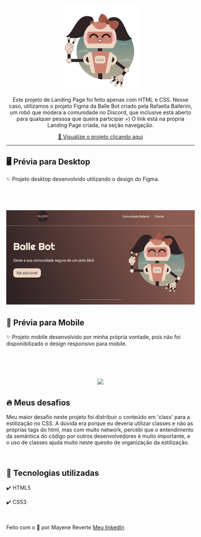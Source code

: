 <h1 align="center">
  <img src="github/image/ballebot.svg" alt="Balle Bot" width="200">
</h1>

<p align="center">Este projeto de Landing Page foi feito apenas com HTML e CSS. Nesse caso, utilizamos o projeto Figma da Balle Bot criado pela Rafaella Ballerini, um robô que modera a comunidade no Discord, que inclusive está aberto para qualquer pessoa que queira participar =) O link está na própria Landing Page criada, na seção navegação.</p>

<div align="center">

 [👀 Visualize o projeto clicando aqui](https://revertemayene.github.io/landingpage-ballebot/)

</div> 

---
## 🖥️ Prévia para Desktop

<p align= "left">✨ Projeto desktop desenvolvido utilizando o design do Figma.</p>

<h1 align="center">
<br>
  <img src="github/gifs/ballebot-desktop.gif" width="900">
<br>
</h1>

## 📱 Prévia para Mobile

<p align= "left">✨ Projeto mobile desenvolvido por minha própria vontade, pois não foi disponibilizado o design responsivo para mobile.</p>

<h1 align="center">
<br>
  <img src="github/gifs/ballebot-mobile.gif" width="400">
<br>
</h1>

## 🔥 Meus desafios
<p align= "left">Meu maior desafio neste projeto foi distribuir o conteúdo em 'class' para a estilização no CSS. A dúvida era porque eu deveria utilizar classes e não as próprias tags do html, mas com muito network, percebi que o entendimento da semântica do código por outros desenvolvedores é muito importante, e o uso de classes ajuda muito neste quesito de organização da estilização.</p>
<br>


## 🚀 Tecnologias utilizadas

✔️ HTML5

✔️ CSS3

<br>

Feito com o 💛 por Mayene Reverte [Meu linkedIn](https://www.linkedin.com/in/mayenereverte/)


